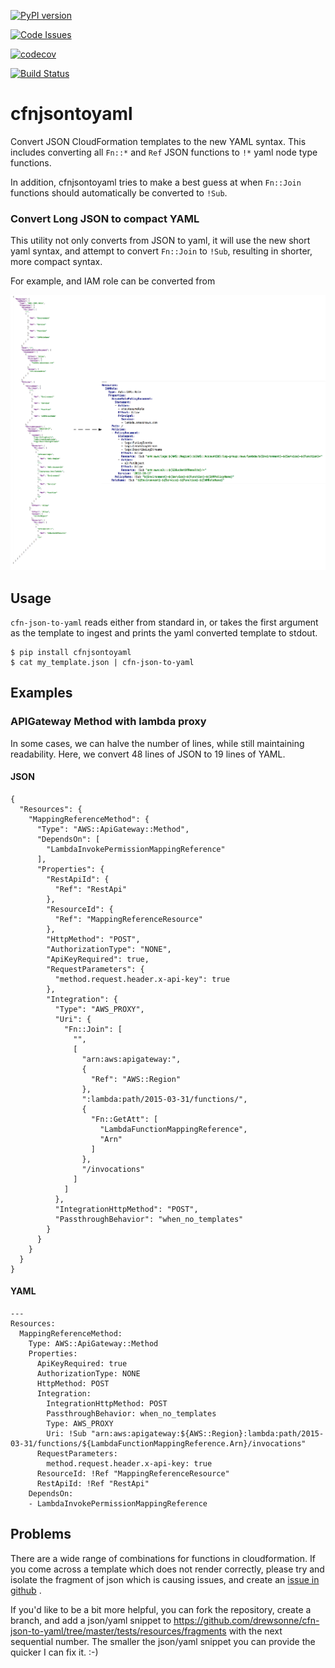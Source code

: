 [![PyPI version](https://badge.fury.io/py/cfnjsontoyaml.svg)](https://badge.fury.io/py/cfnjsontoyaml)

[![Code Issues](https://www.quantifiedcode.com/api/v1/project/b6d9757c91b64831ba12fd7cf53332de/badge.svg)](https://www.quantifiedcode.com/app/project/b6d9757c91b64831ba12fd7cf53332de)

[![codecov](https://codecov.io/gh/drewsonne/cfn-json-to-yaml/branch/master/graph/badge.svg)](https://codecov.io/gh/drewsonne/cfn-json-to-yaml)

[![Build Status](https://travis-ci.org/drewsonne/cfn-json-to-yaml.svg?branch=master)](https://travis-ci.org/drewsonne/cfn-json-to-yaml)


# cfnjsontoyaml
Convert JSON CloudFormation templates to the new YAML syntax. This
includes converting all `Fn::*` and `Ref` JSON functions to `!*` yaml
node type functions.

In addition, cfnjsontoyaml tries to make a best guess at when
 `Fn::Join` functions should automatically be converted to `!Sub`.

### Convert Long JSON to compact YAML

This utility not only converts from JSON to yaml, it will use the new
short yaml syntax, and attempt to convert `Fn::Join` to `!Sub`,
resulting in shorter, more compact syntax.

For example, and IAM role can be converted from 

![docs/images/diagram.png](docs/images/diagram.png)

## Usage
`cfn-json-to-yaml` reads either from standard in, or takes the first
argument as the template to ingest and prints the yaml converted
template to stdout.

    $ pip install cfnjsontoyaml
    $ cat my_template.json | cfn-json-to-yaml

## Examples

### APIGateway Method with lambda proxy
In some cases, we can halve the number of lines, while still maintaining readability.
Here, we convert 48 lines of JSON to 19 lines of YAML.
#### JSON

    {
      "Resources": {
        "MappingReferenceMethod": {
          "Type": "AWS::ApiGateway::Method",
          "DependsOn": [
            "LambdaInvokePermissionMappingReference"
          ],
          "Properties": {
            "RestApiId": {
              "Ref": "RestApi"
            },
            "ResourceId": {
              "Ref": "MappingReferenceResource"
            },
            "HttpMethod": "POST",
            "AuthorizationType": "NONE",
            "ApiKeyRequired": true,
            "RequestParameters": {
              "method.request.header.x-api-key": true
            },
            "Integration": {
              "Type": "AWS_PROXY",
              "Uri": {
                "Fn::Join": [
                  "",
                  [
                    "arn:aws:apigateway:",
                    {
                      "Ref": "AWS::Region"
                    },
                    ":lambda:path/2015-03-31/functions/",
                    {
                      "Fn::GetAtt": [
                        "LambdaFunctionMappingReference",
                        "Arn"
                      ]
                    },
                    "/invocations"
                  ]
                ]
              },
              "IntegrationHttpMethod": "POST",
              "PassthroughBehavior": "when_no_templates"
            }
          }
        }
      }
    }

#### YAML

    ---
    Resources:
      MappingReferenceMethod:
        Type: AWS::ApiGateway::Method
        Properties:
          ApiKeyRequired: true
          AuthorizationType: NONE
          HttpMethod: POST
          Integration:
            IntegrationHttpMethod: POST
            PassthroughBehavior: when_no_templates
            Type: AWS_PROXY
            Uri: !Sub "arn:aws:apigateway:${AWS::Region}:lambda:path/2015-03-31/functions/${LambdaFunctionMappingReference.Arn}/invocations"
          RequestParameters:
            method.request.header.x-api-key: true
          ResourceId: !Ref "MappingReferenceResource"
          RestApiId: !Ref "RestApi"
        DependsOn:
        - LambdaInvokePermissionMappingReference


## Problems
There are a wide range of combinations for functions in cloudformation.
If you come across a template which does not render correctly, please
try and isolate the fragment of json which is causing issues, and
create an [issue in github](https://github.com/drewsonne/cfn-json-to-yaml/issues/new) .

If you'd like to be a bit more helpful, you can fork the repository,
create a branch, and add a json/yaml snippet to https://github.com/drewsonne/cfn-json-to-yaml/tree/master/tests/resources/fragments
with the next sequential number. The smaller the json/yaml snippet
you can provide the quicker I can fix it. :-)
